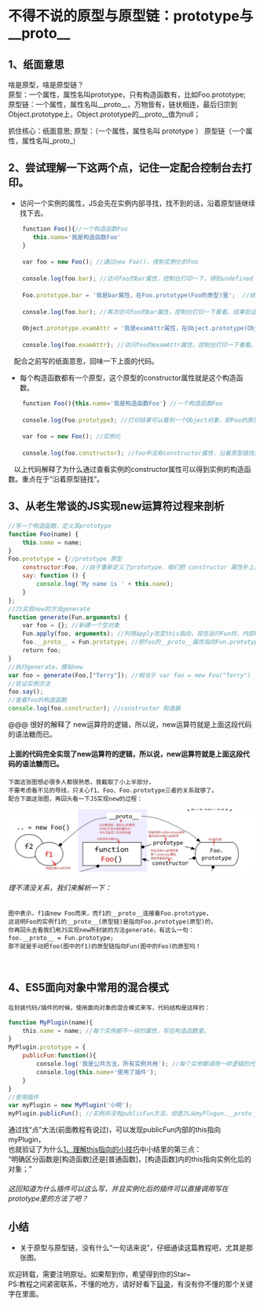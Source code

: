 # 不得不说的原型与原型链：prototype与__proto__

## 1、纸面意思
啥是原型，啥是原型链？<br/>
原型：一个属性，属性名叫prototype，只有构造函数有，比如Foo.prototype;<br/>
原型链：一个属性，属性名叫__proto__，万物皆有，链状相连，最后归宗到Object.prototype上，Object.prototype的__proto__值为null；<br/>

抓住核心：纸面意思; 原型：（一个属性，属性名叫 prototype ） 原型链（一个属性，属性名叫_proto_）

## 2、尝试理解一下这两个点，记住一定配合控制台去打印。
* 访问一个实例的属性，JS会先在实例内部寻找，找不到的话，沿着原型链继续找下去。
```javascript
    function Foo(){//一个构造函数Foo
       this.name='我是构造函数Foo'
    } 
    
    var foo = new Foo(); //通过new Foo()，得到实例化的foo
    
    console.log(foo.bar); //访问foo的bar属性，控制台打印一下，得到undefined
    
    Foo.prototype.bar = '我是bar属性，在Foo.prototype(Foo的原型)里';  //给Foo.prototype添加bar属性
    
    console.log(foo.bar); //再次访问foo的bar属性，控制台打印一下看看。结果验证了"沿着原型链找下去"这句话。
    
    Object.prototype.examAttr = '我是examAttr属性，在Object.prototype(Object的原型)里'; //给Object.prototype添加examAttr属性
    
    console.log(foo.examAttr); //访问foo的examAttr属性，控制台打印一下看看。结果验证了"一直找到Object.prototype"这句话。
```
    
    配合之前写的纸面意思，回味一下上面的代码。
* 每个构造函数都有一个原型，这个原型的constructor属性就是这个构造函数。
```javascript
    function Foo(){this.name='我是构造函数Foo'} //一个构造函数Foo
    
    console.log(Foo.prototype); //打印结果可以看到一个Object对象，即Foo的原型，里面有一个constructor属性，属性值即为Foo函数。
    
    var foo = new Foo(); //实例化
    
    console.log(foo.constructor); //foo中没有constructor属性，沿着原型链找到Foo的原型(即上面打印的结果)，得到Foo原型的constructor属性值，即Foo函数。
```

    以上代码解释了为什么通过查看实例的constructor属性可以得到实例的构造函数。重点在于“沿着原型链找”。
 
 
## 3、从老生常谈的JS实现new运算符过程来剖析
```javascript
//写一个构造函数，定义其prototype
function Foo(name) {
    this.name = name;
}
Foo.prototype = {//prototype 原型
    constructor:Foo, //由于重新定义了prototype，咱们把 constructor 属性补上。
    say: function () {
        console.log('My name is ' + this.name);
    }
};
//JS实现new的方法generate
function generate(Fun,arguments) {
    var foo = {}; //新建一个空对象
    Fun.apply(foo, arguments); //利用apply改变this指向，现在运行Fun时，内部this指向foo空对象，那么给this.name赋值就变成了给foo.name赋值。
    foo.__proto__ = Fun.prototype; //把foo的__proto__属性指向Fun.prototype。 _proto_原型链 指向 原型
    return foo;
}
//执行generate，模拟new
var foo = generate(Foo,["Terry"]); //相当于 var foo = new Foo("Terry")
//验证实例方法
foo.say();
//查看foo的构造函数
console.log(foo.constructor); //constructor 构造器
```
@@@ 很好的解释了 new运算符的逻辑，所以说，new运算符就是上面这段代码的语法糖而已。
 
#### 上面的代码完全实现了new运算符的逻辑，所以说，new运算符就是上面这段代码的语法糖而已。

    下面这张图想必很多人都很熟悉，我截取了小上半部分，
    不要考虑看不见的导线，只关心f1、Foo、Foo.prototype三者的关系就够了。
    配合下面这张图，再回头看一下JS实现new的过程：
<img src="https://github.com/TerryBeanX2/Dive-Into-JS/raw/master/pics/top.jpg" />

###### 理不清没关系，我们来解析一下：

    图中表示，f1由new Foo而来，而f1的__proto__连接着Foo.prototype，
    这说明Foo的实例f1的__proto__(原型链)是指向Foo.prototype(原型)的，
    你再回头去看我们用JS实现new所封装的方法generate，有这么一句：
    foo.__proto__ = Fun.prototype;
    那不就是手动把foo(图中的f1)的原型链指向Fun(图中的Foo)的原型吗！
    
## 4、ES5面向对象中常用的混合模式

    在封装代码/插件的时候，使用面向对象的混合模式来写，代码结构是这样的：
    
```javascript
function MyPlugin(name){
    this.name = name; //每个实例都不一样的属性，写在构造函数里。
}
MyPlugin.prototype = {
    publicFun:function(){
        console.log('我是公共方法，所有实例共用'); //每个实例都调用一样逻辑的代码，封装成方法写进构造函数的原型里
        console.log(this.name+'使用了插件'); 
    }
}
//使用插件
var myPlugin = new MyPlugin('小明');
myPlugin.publicFun(); //实例并没有publicFun方法，但是JS从myPlugun.__proto__中找到了public。
```

通过找“点”大法(前面教程有说过)，可以发现publicFun内部的this指向myPlugin，<br/>
也就验证了为什么[1、理解this指向的小技巧](https://github.com/TerryBeanX2/Dive-Into-JS/tree/master/this)中小结里的第三点：<br/>
“明确区分函数是[构造函数]还是[普通函数]，[构造函数]内的this指向实例化后的对象；”
###### 这回知道为什么插件可以这么写，并且实例化后的插件可以直接调用写在prototype里的方法了吧？

## 小结
* 关于原型与原型链，没有什么“一句话来说”，仔细通读这篇教程吧，尤其是那张图。

欢迎转载，需要注明原址。如果帮到你，希望得到你的Star~<br/>
PS:教程之间紧密联系，不懂的地方，请好好看下[目录](https://github.com/TerryBeanX2/Dive-Into-JS#提供给有一定js基础开发者进阶知识点大白话解读)，有没有你不懂的那个关键字在里面。
    
